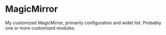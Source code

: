# MagicMirror
My customized MagicMirror, primarily configuration and widet list. Probably one or more customized modules.
